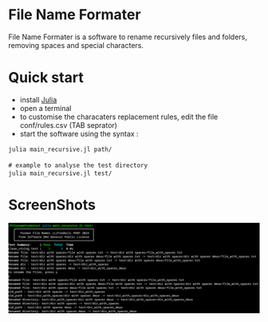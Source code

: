 

#  File Name Formater
File Name Formater is a software to rename recursively files and folders, removing spaces and special characters.


# Quick start
- install [Julia](https://julialang.org/downloads/)
- open a terminal
- to customise the characaters replacement rules, edit the file conf/rules.csv (TAB seprator)
- start the software using the syntax :

```
julia main_recursive.jl path/   

# example to analyse the test directory
julia main_recursive.jl test/   

```

# ScreenShots
![CLI](src/images/screenshot.png)
